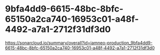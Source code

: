 # 9bfa4dd9-6615-48bc-8bfc-65150a2ca740-16953c01-a48f-4492-a7a1-2712f31df3d0
https://sonarcloud.io/summary/overall?id=iamneo-production_9bfa4dd9-6615-48bc-8bfc-65150a2ca740-16953c01-a48f-4492-a7a1-2712f31df3d0
